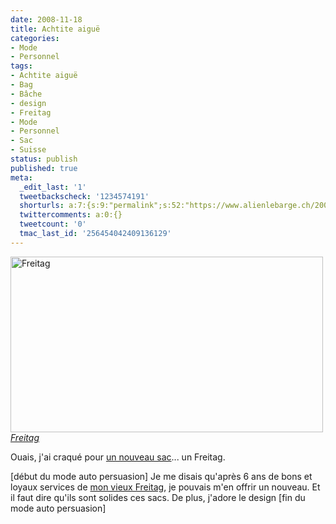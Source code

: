 ```yaml
---
date: 2008-11-18
title: Achtite aiguë
categories:
- Mode
- Personnel
tags:
- Achtite aiguë
- Bag
- Bâche
- design
- Freitag
- Mode
- Personnel
- Sac
- Suisse
status: publish
published: true
meta:
  _edit_last: '1'
  tweetbackscheck: '1234574191'
  shorturls: a:7:{s:9:"permalink";s:52:"https://www.alienlebarge.ch/2008/11/18/achtite-aigue/";s:7:"tinyurl";s:25:"https://tinyurl.com/b7rtqx";s:4:"isgd";s:17:"https://is.gd/ikgZ";s:5:"bitly";s:20:"https://bit.ly/3K3z3L";s:5:"snipr";s:22:"https://snipr.com/b9xrp";s:5:"snurl";s:22:"https://snurl.com/b9xrp";s:7:"snipurl";s:24:"https://snipurl.com/b9xrp";}
  twittercomments: a:0:{}
  tweetcount: '0'
  tmac_last_id: '256454042409136129'
---
```

<img src="https://farm4.static.flickr.com/3022/3041906146_c878733028.jpg" alt="Freitag" width="500" height="281" />
<em><a title="Freitag de alienlebarge, sur Flickr" href="https://www.flickr.com/photos/alienlebarge/3041906146/">Freitag</a></em>

Ouais, j'ai craqué pour <a title="Mon nouveau sac" href="https://flickr.com/photos/alienlebarge/3041064777/">un nouveau sac</a>... un Freitag.

[début du mode auto persuasion]
Je me disais qu'après 6 ans de bons et loyaux services de <a title="Mon vieux sac" href="https://flickr.com/photos/alienlebarge/3041065239/in/photostream/">mon vieux Freitag</a>, je pouvais m'en offrir un nouveau. Et il faut dire qu'ils sont solides ces sacs. De plus, j'adore le design
[fin du mode auto persuasion]
